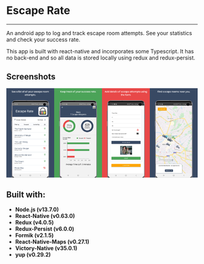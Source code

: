 # Escape Rate
---------------------------------------------------------
An android app to log and track escape room attempts. See your statistics and check your success rate.

This app is built with react-native and incorporates some Typescript. It has no back-end and so all data is stored locally using redux and redux-persist.  

## Screenshots

![image](./readmeImages/readmeImage.png)

## Built with:

- **Node.js (v13.7.0)**
- **React-Native (v0.63.0)**
- **Redux (v4.0.5)** 
- **Redux-Persist (v6.0.0)**
- **Formik (v2.1.5)** 
- **React-Native-Maps (v0.27.1)** 
- **Victory-Native (v35.0.1)** 
- **yup (v0.29.2)**
